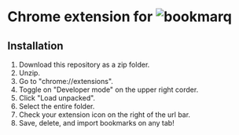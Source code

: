 # Chrome extension for ![bookmarq](https://github.com/Bookmarkers/markjoy)

## Installation
1. Download this repository as a zip folder.
2. Unzip.
3. Go to "chrome://extensions".
4. Toggle on "Developer mode" on the upper right corder.
5. Click "Load unpacked".
6. Select the entire folder.
7. Check your extension icon on the right of the url bar.
8. Save, delete, and import bookmarks on any tab!
